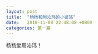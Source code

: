 ```yaml
---
layout: post
title:  "杨杨和周沁玮的小破站"
date:   2018-11-08 22:48:08 +0800
categories: 第一篇
---
```

杨杨爱周沁玮！
